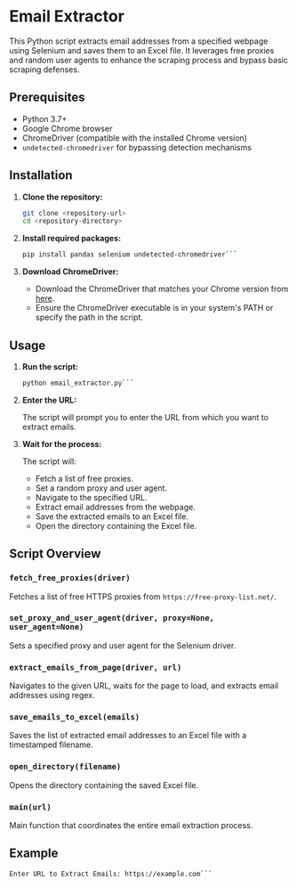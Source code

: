 # Email Extractor

This Python script extracts email addresses from a specified webpage using Selenium and saves them to an Excel file. It leverages free proxies and random user agents to enhance the scraping process and bypass basic scraping defenses.

## Prerequisites

- Python 3.7+
- Google Chrome browser
- ChromeDriver (compatible with the installed Chrome version)
- `undetected-chromedriver` for bypassing detection mechanisms

## Installation

1. **Clone the repository:**

   ```bash
   git clone <repository-url>
   cd <repository-directory>
2. **Install required packages:**

   ```bash
   pip install pandas selenium undetected-chromedriver```
3. **Download ChromeDriver:**

   - Download the ChromeDriver that matches your Chrome version from [here](https://sites.google.com/a/chromium.org/chromedriver/downloads).
   - Ensure the ChromeDriver executable is in your system's PATH or specify the path in the script.

## Usage

1. **Run the script:**

   ```bash
   python email_extractor.py```
2. **Enter the URL:**

   The script will prompt you to enter the URL from which you want to extract emails.

3. **Wait for the process:**

   The script will:

   - Fetch a list of free proxies.
   - Set a random proxy and user agent.
   - Navigate to the specified URL.
   - Extract email addresses from the webpage.
   - Save the extracted emails to an Excel file.
   - Open the directory containing the Excel file.

## Script Overview

### `fetch_free_proxies(driver)`

Fetches a list of free HTTPS proxies from `https://free-proxy-list.net/`.

### `set_proxy_and_user_agent(driver, proxy=None, user_agent=None)`

Sets a specified proxy and user agent for the Selenium driver.

### `extract_emails_from_page(driver, url)`

Navigates to the given URL, waits for the page to load, and extracts email addresses using regex.

### `save_emails_to_excel(emails)`

Saves the list of extracted email addresses to an Excel file with a timestamped filename.

### `open_directory(filename)`

Opens the directory containing the saved Excel file.

### `main(url)`

Main function that coordinates the entire email extraction process.

## Example

```bash
Enter URL to Extract Emails: https://example.com```
